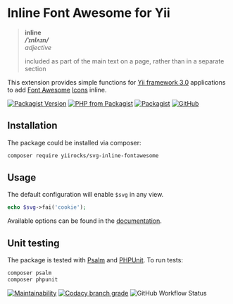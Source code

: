 # Inline Font Awesome for Yii

> **inline**  
> ***/ˈɪnlʌɪn/***  
> *adjective*
>
> included as part of the main text on a page, rather than in a separate section

This extension provides simple functions for [Yii framework 3.0](http://www.yiiframework.com/) applications to add
[Font Awesome](https://fontawesome.com/) [Icons](https://fontawesome.com/icons) inline.

[![Packagist Version](https://img.shields.io/packagist/v/yiirocks/svg-inline-fontawesome.svg)](https://packagist.org/packages/yiirocks/svg-inline-fontawesome)
[![PHP from Packagist](https://img.shields.io/packagist/php-v/yiirocks/svg-inline-fontawesome.svg)](https://php.net/)
[![Packagist](https://img.shields.io/packagist/dt/yiirocks/svg-inline-fontawesome.svg)](https://packagist.org/packages/yiirocks/svg-inline-fontawesome)
[![GitHub](https://img.shields.io/github/license/yiirocks/svg-inline-fontawesome.svg)](https://github.com/yiirocks/svg-inline-fontawesome/blob/master/LICENSE)

## Installation

The package could be installed via composer:

```bash
composer require yiirocks/svg-inline-fontawesome
```

## Usage

The default configuration will enable `$svg` in any view.

```php
echo $svg->fai('cookie');
```

Available options can be found in the [documentation](https://www.yii.rocks/svg-inline/fontawesome/).

## Unit testing

The package is tested with [Psalm](https://psalm.dev/) and [PHPUnit](https://phpunit.de/). To run tests:

```bash
composer psalm
composer phpunit
```

[![Maintainability](https://qlty.sh/badges/a1116206-e5ca-498d-8cbb-8ba8b4ce9191/maintainability.svg)](https://qlty.sh/gh/YiiRocks/projects/svg-inline-fontawesome)
[![Codacy branch grade](https://img.shields.io/codacy/grade/41c0fc9e1e244d1292f7ba51b6ed1065/master.svg)](https://app.codacy.com/gh/YiiRocks/svg-inline-fontawesome)
![GitHub Workflow Status](https://img.shields.io/github/actions/workflow/status/YiiRocks/svg-inline-fontawesome/phpunit.yml?branch=master)
